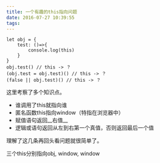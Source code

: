 ```yaml
---
title: 一个有趣的this指向问题
date: 2016-07-27 10:39:55
tags:
---
```

	let obj = {
		test: ()=>{
			console.log(this)
		}
	}
	obj.test() // this -> ？
	(obj.test = obj.test)() // this -> ？
	(false || obj.test)() // this -> ？

这里考察了多个知识点。

* 谁调用了this就指向谁
* 匿名函数this指向window（特指在浏览器中）
* 赋值语句返回__右值__
* 逻辑或语句返回从左到右第一个真值，否则返回最后一个值

理解了这几条再回头看问题就很简单了。

三个this分别指向obj, window, window
